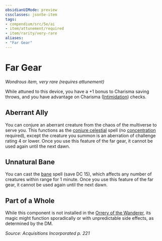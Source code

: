 ```yaml
---
obsidianUIMode: preview
cssclasses: json5e-item
tags:
- compendium/src/5e/ai
- item/attunement/required
- item/rarity/very-rare
aliases: 
- "Far Gear"
---
```

# Far Gear
*Wondrous item, very rare (requires attunement)*  


While attuned to this device, you have a +1 bonus to Charisma saving throws, and you have advantage on Charisma ([Intimidation](Mechanics/Rules/skills.md#Intimidation)) checks.

## Aberrant Ally

You can conjure an aberrant creature from the chaos of the multiverse to serve you. This functions as the [conjure celestial](Mechanics/spells/conjure-celestial.md) spell (no [concentration](Mechanics/Rules/conditions.md#Concentration) required), except the creature you summon is an aberration of challenge rating 4 or lower. Once you use this feature of the far gear, it cannot be used again until the next dawn.

## Unnatural Bane

You can cast the [bane](Mechanics/spells/bane.md) spell (save DC 15), which affects any number of creatures within range for 1 minute. Once you use this feature of the far gear, it cannot be used again until the next dawn.

## Part of a Whole

While this component is not installed in the [Orrery of the Wanderer](Mechanics/items/orrery-of-the-wanderer-ai.md), its magic might function sporadically or with unpredictable side effects, as determined by the DM.

*Source: Acquisitions Incorporated p. 221*